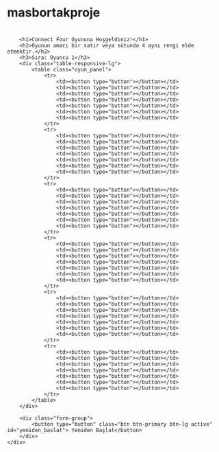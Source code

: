 # masbortakproje
# <div class="container" align="center">
        <h1>Connect Four Oyununa Hoşgeldiniz!</h1>
        <h2>Oyunun amacı bir satır veya sütunda 4 aynı rengi elde etmektir.</h2>
        <h3>Sıra: Oyuncu 1</h3>
        <div class="table-responsive-lg">
            <table class="oyun_panel">
                <tr>
                    <td><button type="button"></button></td>
                    <td><button type="button"></button></td>
                    <td><button type="button"></button></td>
                    <td><button type="button"></button></td>
                    <td><button type="button"></button></td>
                    <td><button type="button"></button></td>
                    <td><button type="button"></button></td>
                </tr>
                <tr>
                    <td><button type="button"></button></td>
                    <td><button type="button"></button></td>
                    <td><button type="button"></button></td>
                    <td><button type="button"></button></td>
                    <td><button type="button"></button></td>
                    <td><button type="button"></button></td>
                    <td><button type="button"></button></td>
                </tr>
                <tr>
                    <td><button type="button"></button></td>
                    <td><button type="button"></button></td>
                    <td><button type="button"></button></td>
                    <td><button type="button"></button></td>
                    <td><button type="button"></button></td>
                    <td><button type="button"></button></td>
                    <td><button type="button"></button></td>
                </tr>
                <tr>
                    <td><button type="button"></button></td>
                    <td><button type="button"></button></td>
                    <td><button type="button"></button></td>
                    <td><button type="button"></button></td>
                    <td><button type="button"></button></td>
                    <td><button type="button"></button></td>
                    <td><button type="button"></button></td>
                </tr>
                <tr>
                    <td><button type="button"></button></td>
                    <td><button type="button"></button></td>
                    <td><button type="button"></button></td>
                    <td><button type="button"></button></td>
                    <td><button type="button"></button></td>
                    <td><button type="button"></button></td>
                    <td><button type="button"></button></td>
                </tr>
                <tr>
                    <td><button type="button"></button></td>
                    <td><button type="button"></button></td>
                    <td><button type="button"></button></td>
                    <td><button type="button"></button></td>
                    <td><button type="button"></button></td>
                    <td><button type="button"></button></td>
                    <td><button type="button"></button></td>
                </tr>
            </table>
        </div>
        
        <div class="form-group">
            <button type="button" class="btn btn-primary btn-lg active" id="yeniden_baslat"> Yeniden Başlat</button>
        </div>
    </div>